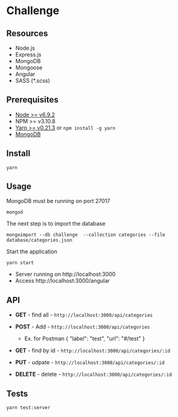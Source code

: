 # Challenge

## Resources

- Node.js
- Express.js
- MongoDB
- Mongoose
- Angular
- SASS (*.scss)

## Prerequisites

- [Node >= v6.9.2](https://nodejs.org/en/)
- NPM >= v3.10.8
- [Yarn >= v0.21.3](https://yarnpkg.com/en/docs/install#linux-tab) or `npm install -g yarn`
- [MongoDB](https://www.mongodb.com/download-center#community)

## Install

```
yarn
```

## Usage

MongoDB must be running on port 27017

```
mongod
```

The next step is to import the database

``` 
mongoimport --db challenge  --collection categories --file database/categories.json
```

Start the application

```
yarn start
```

* Server running on http://localhost:3000
* Access http://localhost:3000/angular

## API

- **GET** - find all - `http://localhost:3000/api/categories`

- **POST** - Add - `http://localhost:3000/api/categories`
    - Ex. for Postman { "label": "test", "url": "#/test" }


- **GET** - find by id - `http://localhost:3000/api/categories/:id`

- **PUT** - udpate - `http://localhost:3000/api/categories/:id`

- **DELETE** - delete - `http://localhost:3000/api/categories/:id`


## Tests

```
yarn test:server
```
